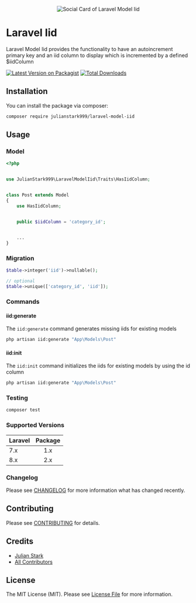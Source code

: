 <p align="center"><img src="https://banners.beyondco.de/laravel-model-iid.png?theme=light&packageManager=composer+require&packageName=julianstark999%2Flaravel-model-iid&pattern=circuitBoard&style=style_2&description=&md=1&showWatermark=0&fontSize=100px&images=database&widths=350&heights=350" alt="Social Card of Laravel Model Iid"></p>

# Laravel Iid

Laravel Model Iid provides the functionality to have an autoincrement primary key and an iid column to display which is incremented by a defined $iidColumn

[![Latest Version on Packagist](https://img.shields.io/packagist/v/julianstark999/laravel-model-iid.svg?style=flat-square)](https://packagist.org/packages/julianstark999/laravel-model-iid)
[![Total Downloads](https://img.shields.io/packagist/dt/julianstark999/laravel-model-iid.svg?style=flat-square)](https://packagist.org/packages/julianstark999/laravel-model-iid)

## Installation

You can install the package via composer:

```bash
composer require julianstark999/laravel-model-iid
```

## Usage

### Model

```php
<?php


use JulianStark999\LaravelModelIid\Traits\HasIidColumn;


class Post extends Model
{
    use HasIidColumn;


    public $iidColumn = 'category_id';

    
    ...
}
```

### Migration

```php
$table->integer('iid')->nullable();

// optional
$table->unique(['category_id', 'iid']);
```

### Commands

#### iid:generate

The `iid:generate` command generates missing iids for existing models

```bash
php artisan iid:generate "App\Models\Post"
```

#### iid:init

The `iid:init` command initializes the iids for existing models by using the id column

```bash
php artisan iid:generate "App\Models\Post"
```

### Testing

``` bash
composer test
```

### Supported Versions

| Laravel | Package |
| ------- |:-------:|
| 7.x     | 1.x     |
| 8.x     | 2.x     |

### Changelog

Please see [CHANGELOG](CHANGELOG.md) for more information what has changed recently.

## Contributing

Please see [CONTRIBUTING](CONTRIBUTING.md) for details.

## Credits

- [Julian Stark](https://github.com/julianstark999)
- [All Contributors](../../contributors)

## License

The MIT License (MIT). Please see [License File](LICENSE.md) for more information.
